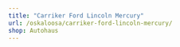 ```yaml
---
title: "Carriker Ford Lincoln Mercury"
url: /oskaloosa/carriker-ford-lincoln-mercury/
shop: Autohaus
---
```

